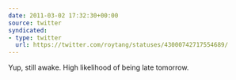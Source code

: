 ```yaml
---
date: 2011-03-02 17:32:30+00:00
source: twitter
syndicated:
- type: twitter
  url: https://twitter.com/roytang/statuses/43000742717554689/
---
```


Yup, still awake. High likelihood of being late tomorrow.